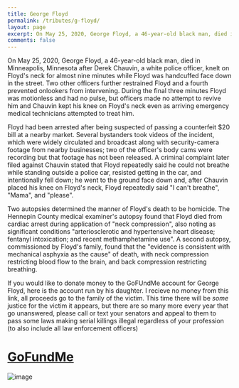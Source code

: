 ```yaml
---
title: George Floyd
permalink: /tributes/g-floyd/
layout: page
excerpt: On May 25, 2020, George Floyd, a 46-year-old black man, died in Minneapolis, Minnesota after Derek Chauvin, a white police officer, knelt on Floyd's neck for almost nine minutes...
comments: false
---
```


On May 25, 2020, George Floyd, a 46-year-old black man, died in Minneapolis, Minnesota after Derek Chauvin, a white police officer, knelt on Floyd's neck for almost nine minutes while Floyd was handcuffed face down in the street. Two other officers further restrained Floyd and a fourth prevented onlookers from intervening. During the final three minutes Floyd was motionless and had no pulse, but officers made no attempt to revive him and Chauvin kept his knee on Floyd's neck even as arriving emergency medical technicians attempted to treat him.

Floyd had been arrested after being suspected of passing a counterfeit $20 bill at a nearby market. Several bystanders took videos of the incident, which were widely circulated and broadcast along with security-camera footage from nearby businesses; two of the officer's body cams were recording but that footage has not been released. A criminal complaint later filed against Chauvin stated that Floyd repeatedly said he could not breathe while standing outside a police car, resisted getting in the car, and intentionally fell down; he went to the ground face down and, after Chauvin placed his knee on Floyd's neck, Floyd repeatedly said "I can't breathe", "Mama", and "please".

Two autopsies determined the manner of Floyd's death to be homicide. The Hennepin County medical examiner's autopsy found that Floyd died from cardiac arrest during application of "neck compression", also noting as significant conditions "arteriosclerotic and hypertensive heart disease; fentanyl intoxication; and recent methamphetamine use". A second autopsy, commissioned by Floyd's family, found that the "evidence is consistent with mechanical asphyxia as the cause" of death, with neck compression restricting blood flow to the brain, and back compression restricting breathing.  
  
If you would like to donate money to the GoFUndMe account for George Floyd, here is the account run by his daughter. I recieve no money from this link, all proceeds go to the family of the victim. This time there will be *some* justice for the victim it appears, but there are so many more every year that go unanswered, please call or text your senators and appeal to them to pass some laws making serial killings illegal regardless of your profession (to also include all law enforcement officers)
     
# [GoFundMe](https://www.gofundme.com/f/georgefloyd)  
  
![image](https://specials-images.forbesimg.com/imageserve/1216152845/960x0.jpg?fit=scale)